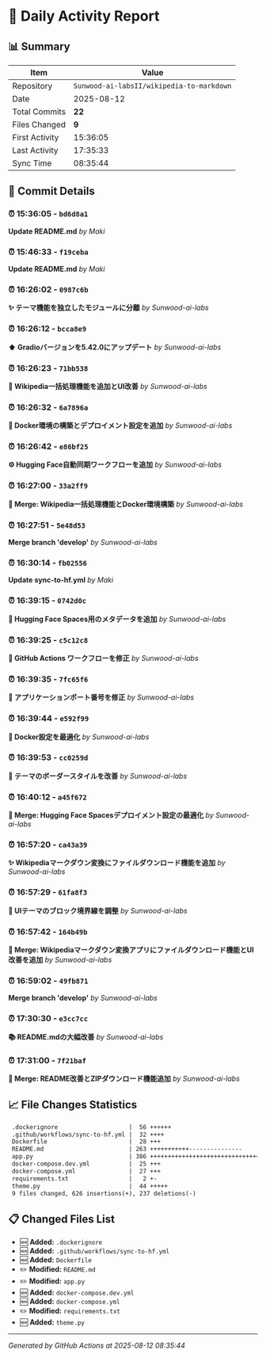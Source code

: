 # 📅 Daily Activity Report

## 📊 Summary
| Item | Value |
|------|-------|
| Repository | `Sunwood-ai-labsII/wikipedia-to-markdown` |
| Date | 2025-08-12 |
| Total Commits | **22** |
| Files Changed | **9** |
| First Activity | 15:36:05 |
| Last Activity | 17:35:33 |
| Sync Time | 08:35:44 |

## 📝 Commit Details

### ⏰ 15:36:05 - `bd6d8a1`
**Update README.md**
*by Maki*

### ⏰ 15:46:33 - `f19ceba`
**Update README.md**
*by Maki*

### ⏰ 16:26:02 - `0987c6b`
**✨ テーマ機能を独立したモジュールに分離**
*by Sunwood-ai-labs*

### ⏰ 16:26:12 - `bcca8e9`
**⬆️ Gradioバージョンを5.42.0にアップデート**
*by Sunwood-ai-labs*

### ⏰ 16:26:23 - `71bb538`
**🚀 Wikipedia一括処理機能を追加とUI改善**
*by Sunwood-ai-labs*

### ⏰ 16:26:32 - `6a7896a`
**🐳 Docker環境の構築とデプロイメント設定を追加**
*by Sunwood-ai-labs*

### ⏰ 16:26:42 - `e86bf25`
**⚙️ Hugging Face自動同期ワークフローを追加**
*by Sunwood-ai-labs*

### ⏰ 16:27:00 - `33a2ff9`
**🔀 Merge: Wikipedia一括処理機能とDocker環境構築**
*by Sunwood-ai-labs*

### ⏰ 16:27:51 - `5e48d53`
**Merge branch 'develop'**
*by Sunwood-ai-labs*

### ⏰ 16:30:14 - `fb02556`
**Update sync-to-hf.yml**
*by Maki*

### ⏰ 16:39:15 - `0742d0c`
**📝 Hugging Face Spaces用のメタデータを追加**
*by Sunwood-ai-labs*

### ⏰ 16:39:25 - `c5c12c8`
**🔧 GitHub Actions ワークフローを修正**
*by Sunwood-ai-labs*

### ⏰ 16:39:35 - `7fc65f6`
**🔧 アプリケーションポート番号を修正**
*by Sunwood-ai-labs*

### ⏰ 16:39:44 - `e592f99`
**🐳 Docker設定を最適化**
*by Sunwood-ai-labs*

### ⏰ 16:39:53 - `cc0259d`
**🎨 テーマのボーダースタイルを改善**
*by Sunwood-ai-labs*

### ⏰ 16:40:12 - `a45f672`
**🔀 Merge: Hugging Face Spacesデプロイメント設定の最適化**
*by Sunwood-ai-labs*

### ⏰ 16:57:20 - `ca43a39`
**✨ Wikipediaマークダウン変換にファイルダウンロード機能を追加**
*by Sunwood-ai-labs*

### ⏰ 16:57:29 - `61fa8f3`
**🎨 UIテーマのブロック境界線を調整**
*by Sunwood-ai-labs*

### ⏰ 16:57:42 - `164b49b`
**🔀 Merge: Wikipediaマークダウン変換アプリにファイルダウンロード機能とUI改善を追加**
*by Sunwood-ai-labs*

### ⏰ 16:59:02 - `49fb871`
**Merge branch 'develop'**
*by Sunwood-ai-labs*

### ⏰ 17:30:30 - `e3cc7cc`
**📚 README.mdの大幅改善**
*by Sunwood-ai-labs*

### ⏰ 17:31:00 - `7f21baf`
**🔀 Merge: README改善とZIPダウンロード機能追加**
*by Sunwood-ai-labs*

## 📈 File Changes Statistics

```diff
 .dockerignore                    |  56 ++++++
 .github/workflows/sync-to-hf.yml |  32 ++++
 Dockerfile                       |  28 +++
 README.md                        | 263 +++++++++++---------------
 app.py                           | 386 +++++++++++++++++++++++++++++++--------
 docker-compose.dev.yml           |  25 +++
 docker-compose.yml               |  27 +++
 requirements.txt                 |   2 +-
 theme.py                         |  44 +++++
 9 files changed, 626 insertions(+), 237 deletions(-)
```

## 📋 Changed Files List

- 🆕 **Added:** `.dockerignore`
- 🆕 **Added:** `.github/workflows/sync-to-hf.yml`
- 🆕 **Added:** `Dockerfile`
- ✏️ **Modified:** `README.md`
- ✏️ **Modified:** `app.py`
- 🆕 **Added:** `docker-compose.dev.yml`
- 🆕 **Added:** `docker-compose.yml`
- ✏️ **Modified:** `requirements.txt`
- 🆕 **Added:** `theme.py`

---
*Generated by GitHub Actions at 2025-08-12 08:35:44*
